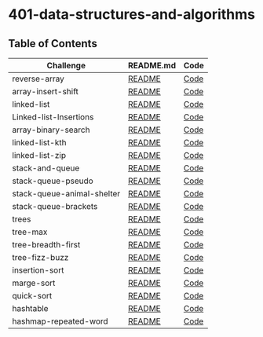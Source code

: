 # 401-data-structures-and-algorithms

## Table of Contents

Challenge         | README.md                                                                                                                           | Code
------------------| ------------------------------------------------------------------------------------------------------------------------------------|-------------
reverse-array     | [README](https://github.com/motasimalazzam/401-data-structures-and-algorithms/blob/main/challenges/reverse-array/README.md)         |[Code](https://github.com/motasimalazzam/401-data-structures-and-algorithms/blob/main/challenges/reverse-array/reverseArray.java)
array-insert-shift| [README](https://github.com/motasimalazzam/401-data-structures-and-algorithms/blob/main/challenges/array-insert-shift/README.MD)    | [Code](https://github.com/motasimalazzam/401-data-structures-and-algorithms/blob/main/challenges/array-insert-shift/array-insert-shift.java)
linked-list       | [README](challenges/linked-list/lib/src/main/java/linkedList/README.md)            | [Code](challenges/linked-list/lib/src/main/java/linkedList)
Linked-list-lnsertions| [README](challenges/linked-list/lib/src/main/java/linkedList/README-code-6.md)| [Code](challenges/linked-list/lib/src/main/java/linkedList)
array-binary-search| [README](challenges/array-binary-search/README.md)| [Code](challenges/array-binary-search/array-binary-search.java)
linked-list-kth    | [README](challenges/linked-list/lib/src/main/java/linkedList/README-code-7.md)| [Code](challenges/linked-list/lib/src/main/java/linkedList)
linked-list-zip | [README](challenges/linked-list/lib/src/main/java/linkedList/README-code-8.md) | [Code](challenges/linked-list/lib/src/main/java/linkedList)
stack-and-queue | [README](challenges/stack-and-queue/app/src/main/java/stack/and/queue/README.md)| [Code](challenges/stack-and-queue/app/src/main/java/stack/and/queue)
stack-queue-pseudo| [README](challenges/stack-and-queue/app/src/main/java/stack/and/queue/README-code11.md)| [Code](challenges/stack-and-queue/app/src/main/java/stack/and/queue/PseudoQueue.java)
stack-queue-animal-shelter| [README](challenges/stack-and-queue/app/src/main/java/stack/and/queue/README-code12.md)| [Code](challenges/stack-and-queue/app/src/main/java/stack/and/queue/AnimalShelter.java)
stack-queue-brackets | [README](challenges/stack-and-queue/app/src/main/java/stack/and/queue/README-code13.md) | [Code](challenges/stack-and-queue/app/src/main/java/stack/and/queue/ValidateBrackets.java)
trees             | [README](challenges/binary-tree/app/src/main/java/binary/tree/README.md) | [Code](challenges/binary-tree/app/src/main/java/binary/tree)
tree-max         | [README](challenges/binary-tree/app/src/main/java/binary/tree/README-code-16.md) | [Code](challenges/binary-tree/app/src/main/java/binary/tree/BinaryTree.java)
tree-breadth-first| [README](challenges/binary-tree/app/src/main/java/binary/tree/README-code-17.md)| [Code](challenges/binary-tree/app/src/main/java/binary/tree/BinaryTree.java)
tree-fizz-buzz| [README](challenges/binary-tree/app/src/main/java/binary/tree/README-code-18.md)| [Code](challenges/binary-tree/app/src/main/java/binary/tree/kTree)
insertion-sort| [README](Sort/app/src/main/java/Sort/Insertion/BLOG.md)| [Code](Sort/app/src/main/java/Sort/Insertion/InsertionSort.java)
marge-sort| [README](Sort/app/src/main/java/Sort/Merge/BLOG.md)| [Code](Sort/app/src/main/java/Sort/Merge/MergeSort.java)
quick-sort| [README](Sort/app/src/main/java/Sort/Quick/BLOG.md)| [Code](Sort/app/src/main/java/Sort/Quick/QuickSort.java)
hashtable | [README](HashTable/app/src/main/java/HashTable/RAEDME.md)| [Code](HashTable/app/src/main/java/HashTable/HashTable.java)
hashmap-repeated-word | [README](HashTable/app/src/main/java/HashTable/README-CodeChalleng-31.md)| [Code](HashTable/app/src/main/java/HashTable/HashTable.java)